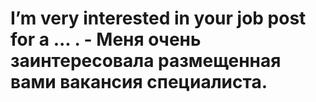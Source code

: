 # I’m very interested in your job post for a ... . - Меня очень заинтересовала размещенная вами вакансия специалиста.
